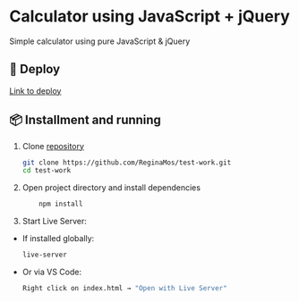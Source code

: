 # Calculator using JavaScript + jQuery

Simple calculator using pure JavaScript & jQuery

## 🚀 Deploy

[Link to deploy](https://reginamos.github.io/test-work)

## 📦 Installment and running

1. Clone [repository](https://github.com/ReginaMos/test-work.git)

    ```bash copy
    git clone https://github.com/ReginaMos/test-work.git
    cd test-work
    ```

2. Open project directory and install dependencies

    ```bash copy
        npm install
    ```

3. Start Live Server:

- If installed globally:

    ```bash copy
    live-server
    ```

- Or via VS Code:

    ```bash copy
    Right click on index.html → "Open with Live Server"
    ```
